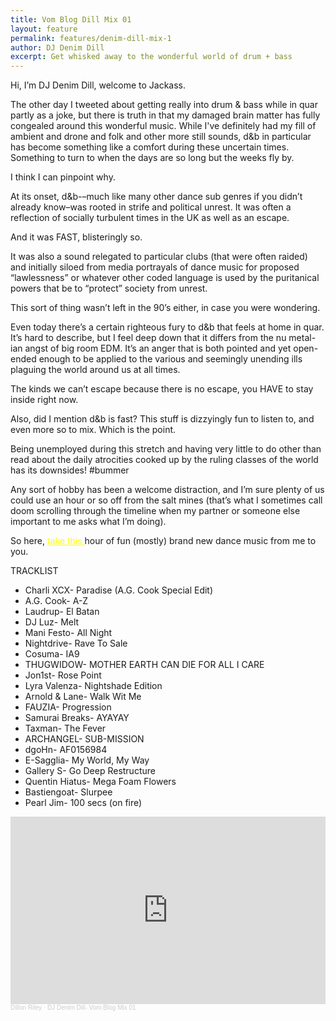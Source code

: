 ```yaml
---
title: Vom Blog Dill Mix 01
layout: feature
permalink: features/denim-dill-mix-1
author: DJ Denim Dill
excerpt: Get whisked away to the wonderful world of drum + bass
---
```



Hi, I’m DJ Denim Dill, welcome to Jackass.

The other day I tweeted about getting really into drum & bass while in quar partly as a joke, but there is truth in that my damaged brain matter has fully congealed around this wonderful music. While I've definitely had my fill of ambient and drone and folk and other more still sounds, d&b in particular has become something like a comfort during these uncertain times. Something to turn to when the days are so long but the weeks fly by.

I think I can pinpoint why. 

 At its onset, d&b-–much like many other dance sub genres if you didn’t already know–was rooted in strife and political unrest. It was often a reflection of socially turbulent times in the UK as well as an escape. 

And it was FAST, blisteringly so.

It was also a sound relegated to particular clubs (that were often raided) and initially siloed from media portrayals of dance music for proposed “lawlessness” or whatever other coded language is used by the puritanical powers that be to “protect” society from unrest. 

This sort of thing wasn’t left in the 90’s either, in case you were wondering. 

Even today there’s a certain righteous fury to d&b that feels at home in quar. It’s hard to describe, but I feel deep down that it differs from the nu metal-ian angst of big room EDM. It’s an anger that is both pointed and yet open-ended enough to be applied to the various and seemingly unending ills plaguing the world around us at all times. 

The kinds we can’t escape because there is no escape, you HAVE to stay inside right now. 

Also, did I mention d&b is fast? This stuff is dizzyingly fun to listen to, and even more so to mix. Which is the point.

Being unemployed during this stretch and having very little to do other than read about the daily atrocities cooked up by the ruling classes of the world has its downsides! #bummer

Any sort of hobby has been a welcome distraction, and I’m sure plenty of us could use an hour or so off from the salt mines (that’s what I sometimes call doom scrolling through the timeline when my partner or someone else important to me asks what I’m doing). 

So here, <a href="https://soundcloud.com/dillon-riley/dj-denim-dill-vom-blog-mix-01" style="color: yellow">take this </a>hour of fun (mostly) brand new dance music from me to you. 

TRACKLIST
<ul>
<li>Charli XCX- Paradise (A.G. Cook Special Edit)</li>
<li>A.G. Cook- A-Z</li>
<li>Laudrup- El Batan</li>
<li>DJ Luz- Melt</li>
<li>Mani Festo- All Night</li>
<li>Nightdrive- Rave To Sale</li>
<li>Cosuma- IA9</li>
<li>THUGWIDOW- MOTHER EARTH CAN DIE FOR ALL I CARE</li>
<li>Jon1st- Rose Point</li>
<li>Lyra Valenza- Nightshade Edition</li>
<li>Arnold & Lane- Walk Wit Me</li>
<li>FAUZIA- Progression</li>
<li>Samurai Breaks- AYAYAY</li>
<li>Taxman- The Fever</li>
<li>ARCHANGEL- SUB-MISSION</li>
<li>dgoHn- AF0156984</li>
<li>E-Sagglia- My World, My Way</li>
<li>Gallery S- Go Deep Restructure </li>
<li>Quentin Hiatus- Mega Foam Flowers</li>
<li>Bastiengoat- Slurpee</li>
<li>Pearl Jim- 100 secs (on fire)</li>
</ul>

<iframe width="100%" height="300" scrolling="no" frameborder="no" allow="autoplay" src="https://w.soundcloud.com/player/?url=https%3A//api.soundcloud.com/tracks/877928266&color=%23ff5500&auto_play=false&hide_related=false&show_comments=true&show_user=true&show_reposts=false&show_teaser=true&visual=true"></iframe><div style="font-size: 10px; color: #cccccc;line-break: anywhere;word-break: normal;overflow: hidden;white-space: nowrap;text-overflow: ellipsis; font-family: Interstate,Lucida Grande,Lucida Sans Unicode,Lucida Sans,Garuda,Verdana,Tahoma,sans-serif;font-weight: 100;"><a href="https://soundcloud.com/dillon-riley" title="Dillon Riley" target="_blank" style="color: #cccccc; text-decoration: none;">Dillon Riley</a> · <a href="https://soundcloud.com/dillon-riley/dj-denim-dill-vom-blog-mix-01" title="DJ Denim Dill- Vom Blog Mix 01" target="_blank" style="color: #cccccc; text-decoration: none;">DJ Denim Dill- Vom Blog Mix 01</a></div>

